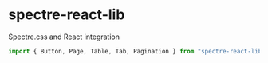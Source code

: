 # spectre-react-lib
Spectre.css and React integration

```javascript
import { Button, Page, Table, Tab, Pagination } from "spectre-react-lib"
```

